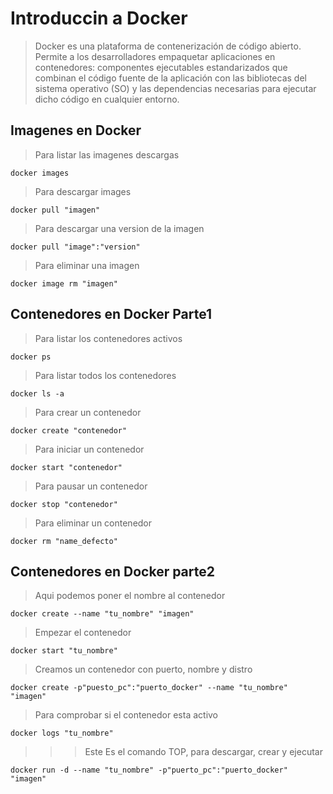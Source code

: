 # Introduccin a Docker

> Docker es una plataforma de contenerización de código abierto. Permite a los desarrolladores empaquetar aplicaciones en contenedores: componentes ejecutables estandarizados que combinan el código fuente de la aplicación con las bibliotecas del sistema operativo (SO) y las dependencias necesarias para ejecutar dicho código en cualquier entorno.

## Imagenes en Docker

> Para listar las imagenes descargas

```
docker images
```
> Para descargar images
```
docker pull "imagen"
```
> Para descargar una version de la imagen
```
docker pull "image":"version"
```
> Para eliminar una imagen 
```
docker image rm "imagen"
```

## Contenedores en Docker Parte1

> Para listar los contenedores activos
```
docker ps
```

> Para listar todos los contenedores
```
docker ls -a
```

> Para crear un contenedor
```
docker create "contenedor"
``` 

> Para iniciar un contenedor
```
docker start "contenedor"
```

> Para pausar un contenedor
```
docker stop "contenedor"
``` 

> Para eliminar un contenedor
```
docker rm "name_defecto"
```

## Contenedores en Docker parte2

> Aqui podemos poner el nombre al contenedor
```
docker create --name "tu_nombre" "imagen"
```
> Empezar el contenedor
```
docker start "tu_nombre"
```
> Creamos un contenedor con puerto, nombre y distro
```
docker create -p"puesto_pc":"puerto_docker" --name "tu_nombre" "imagen"
```
> Para comprobar si el contenedor esta activo
```
docker logs "tu_nombre"
```

>>> Este Es el comando TOP, para descargar, crear y ejecutar
```
docker run -d --name "tu_nombre" -p"puerto_pc":"puerto_docker" "imagen"
```